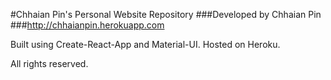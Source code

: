 #Chhaian Pin's Personal Website Repository
###Developed by Chhaian Pin
###http://chhaianpin.herokuapp.com

Built using Create-React-App and Material-UI. Hosted on Heroku.

All rights reserved.
